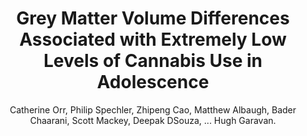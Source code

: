 ---
author: Catherine Orr, Philip Spechler, Zhipeng Cao, Matthew Albaugh, Bader Chaarani, Scott Mackey, Deepak DSouza, ... Hugh Garavan.
title: Grey Matter Volume Differences Associated with Extremely Low Levels of Cannabis Use in Adolescence
journal: Journal of Neuroscience
year: 2019
type: article
doi: 10.1523/JNEUROSCI.3375-17.2018
volume: 39
number: 10
pages: 1817-1827
---